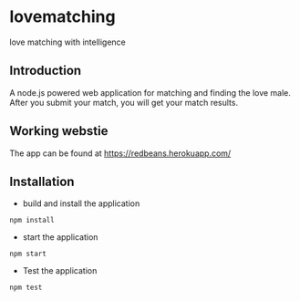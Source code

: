 # lovematching
love matching with intelligence


## Introduction

A node.js powered web application for matching and finding the love male.
After you submit your match, you will get your match results.

## Working webstie

The app can be found at https://redbeans.herokuapp.com/

## Installation

- build and install the application

```
npm install
```

- start the application

```
npm start
```

- Test the application

```
npm test
```
